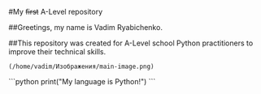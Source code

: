 #My ~~first~~ A-Level repository

##Greetings, my name is Vadim Ryabichenko.

##This repository was created for A-Level school Python practitioners to improve their technical skills.
~~~
(/home/vadim/Изображения/main-image.png)
~~~
\```python
print("My language is Python!")
\```
